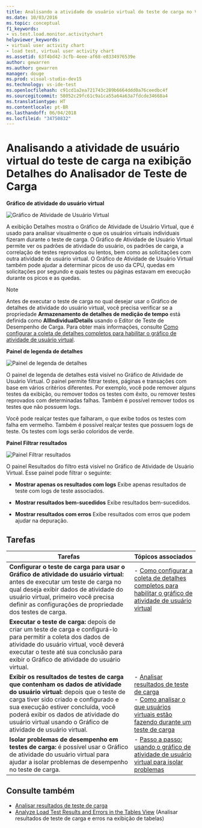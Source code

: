 ```yaml
---
title: Analisando a atividade do usuário virtual do teste de carga no Visual Studio
ms.date: 10/03/2016
ms.topic: conceptual
f1_keywords:
- vs.test.load.monitor.activitychart
helpviewer_keywords:
- virtual user activity chart
- load test, virtual user activity chart
ms.assetid: 63f4bd42-3cfb-4eee-af68-e8334976539e
author: gewarren
ms.author: gewarren
manager: douge
ms.prod: visual-studio-dev15
ms.technology: vs-ide-test
ms.openlocfilehash: c91cd1a2ea721743c289b6664ddd0a76ceedbc4f
ms.sourcegitcommit: 58052c29fc61c9a1ca55a64a63a7fdcde34668a4
ms.translationtype: HT
ms.contentlocale: pt-BR
ms.lasthandoff: 06/04/2018
ms.locfileid: "34750832"
---
```

# <a name="analyzing-load-test-virtual-user-activity-in-the-details-view-of-the-load-test-analyzer"></a>Analisando a atividade de usuário virtual do teste de carga na exibição Detalhes do Analisador de Teste de Carga

**Gráfico de atividade do usuário virtual**

 ![Gráfico de Atividade de Usuário Virtual](../test/media/virtual_actchart.png)

 A exibição Detalhes mostra o Gráfico de Atividade de Usuário Virtual, que é usado para analisar visualmente o que os usuários virtuais individuais fizeram durante o teste de carga. O Gráfico de Atividade de Usuário Virtual permite ver os padrões de atividade do usuário, os padrões de carga, a correlação de testes reprovados ou lentos, bem como as solicitações com outra atividade de usuário virtual. O Gráfico de Atividade de Usuário Virtual também pode ajudar a determinar picos de uso da CPU, quedas em solicitações por segundo e quais testes ou páginas estavam em execução durante os picos e as quedas.

> [!NOTE]
> Antes de executar o teste de carga no qual desejar usar o Gráfico de detalhes de atividade do usuário virtual, você precisa verificar se a propriedade **Armazenamento de detalhes de medição de tempo** está definida como **AllIndividualDetails** usando o Editor de Teste de Desempenho de Carga. Para obter mais informações, consulte [Como configurar a coleta de detalhes completos para habilitar o gráfico de atividade de usuário virtual](../test/how-to-configure-load-tests-to-collect-full-details.md).

 **Painel de legenda de detalhes**

 ![Painel de legenda de detalhes](../test/media/ltest_detailslegend.png)

 O painel de legenda de detalhes está visível no Gráfico de Atividade de Usuário Virtual. O painel permite filtrar testes, páginas e transações com base em vários critérios diferentes. Por exemplo, você pode remover alguns testes da exibição, ou remover todos os testes com êxito, ou remover testes reprovados com determinadas falhas. Também é possível remover todos os testes que não possuem logs.

 Você pode realçar testes que falharam, o que exibe todos os testes com falha em vermelho. Também é possível realçar testes que possuem logs de teste. Os testes com logs serão coloridos de verde.

 **Painel Filtrar resultados**

 ![Painel Filtrar resultados](../test/media/ltest_filterresults.png)

 O painel Resultados do filtro está visível no Gráfico de Atividade de Usuário Virtual. Esse painel pode filtrar o seguinte:

-   **Mostrar apenas os resultados com logs** Exibe apenas resultados de teste com logs de teste associados.

-   **Mostrar resultados bem-sucedidos** Exibe resultados bem-sucedidos.

-   **Mostrar resultados com erros** Exibe resultados com erros que podem ajudar na depuração.

## <a name="tasks"></a>Tarefas

|Tarefas|Tópicos associados|
|-----------|-----------------------|
|**Configurar o teste de carga para usar o Gráfico de atividade do usuário virtual:** antes de executar um teste de carga no qual deseja exibir dados de atividade do usuário virtual, primeiro você precisa definir as configurações de propriedade dos testes de carga.|-   [Como configurar a coleta de detalhes completos para habilitar o gráfico de atividade de usuário virtual](../test/how-to-configure-load-tests-to-collect-full-details.md)|
|**Executar o teste de carga:** depois de criar um teste de carga e configurá-lo para permitir a coleta dos dados de atividade do usuário virtual, você deverá executar o teste até sua conclusão para exibir o Gráfico de atividade do usuário virtual.||
|**Exibir os resultados de testes de carga que contenham os dados de atividade do usuário virtual:** depois que o teste de carga tiver sido criado e configurado e sua execução estiver concluída, você poderá exibir os dados de atividade do usuário virtual usando o Gráfico de atividade de usuário virtual.|-   [Analisar resultados de teste de carga](../test/analyze-load-test-results-using-the-load-test-analyzer.md)<br />-   [Como analisar o que usuários virtuais estão fazendo durante um teste de carga](../test/how-to-analyze-virtual-user-activity-during-a-load-test.md)|
|**Isolar problemas de desempenho em testes de carga:** é possível usar o Gráfico de atividade do usuário virtual para ajudar a isolar problemas de desempenho no teste de carga.|-   [Passo a passo: usando o gráfico de atividade de usuário virtual para isolar problemas](../test/walkthrough-use-the-virtual-user-activity-chart-to-isolate-issues.md)|

## <a name="see-also"></a>Consulte também

- [Analisar resultados de teste de carga](../test/analyze-load-test-results-using-the-load-test-analyzer.md)
- [Analyze Load Test Results and Errors in the Tables View](../test/analyze-load-test-results-and-errors-in-the-tables-view.md) (Analisar resultados de teste de carga e erros na exibição de tabelas)
